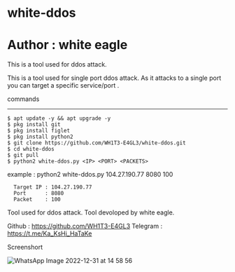 # white-ddos
# Author : white eagle

This is a tool used for ddos attack.

This is a  tool used for single port ddos attack. As  it attacks to a single port you can target a specific service/port .

commands
_______________
	$ apt update -y && apt upgrade -y
	$ pkg install git
	$ pkg install figlet
	$ pkg install python2
	$ git clone https://github.com/WH1T3-E4GL3/white-ddos.git
	$ cd white-ddos
	$ git pull
	$ python2 white-ddos.py <IP> <PORT> <PACKETS>
 
example : python2 white-ddos.py 104.27.190.77 8080 100  
	
	  Target IP : 104.27.190.77 
	  Port      : 8080
	  Packet    : 100


Tool used for ddos attack.
Tool devoloped by white eagle.

Github   : https://github.com/WH1T3-E4GL3
Telegram : https://t.me/Ka_KsHi_HaTaKe
	
Screenshort
	
![WhatsApp Image 2022-12-31 at 14 58 56](https://user-images.githubusercontent.com/118425907/210131859-a6f45098-36a6-4f78-a2dd-e430e2bb3faa.jpg)
	
